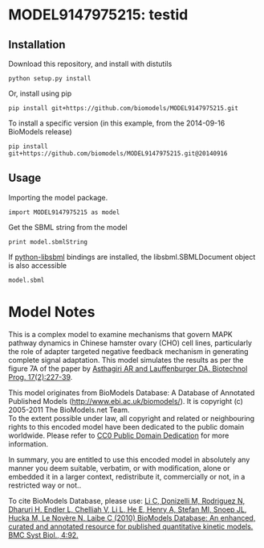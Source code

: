 # MODEL9147975215: testid

## Installation

Download this repository, and install with distutils

`python setup.py install`

Or, install using pip

`pip install git+https://github.com/biomodels/MODEL9147975215.git`

To install a specific version (in this example, from the 2014-09-16 BioModels release)

`pip install git+https://github.com/biomodels/MODEL9147975215.git@20140916`

## Usage

Importing the model package.

`import MODEL9147975215 as model`

Get the SBML string from the model

`print model.sbmlString`

If [python-libsbml](https://pypi.python.org/pypi/python-libsbml) bindings are
installed, the libsbml.SBMLDocument object is also accessible

`model.sbml`


# Model Notes
This is a complex model to examine mechanisms that govern MAPK pathway
dynamics in Chinese hamster ovary (CHO) cell lines, particularly the role of
adapter targeted negative feedback mechanism in generating complete signal
adaptation. This model simulates the results as per the figure 7A of the paper
by <a href = "http://www.ncbi.nlm.nih.gov/entrez/query.fcgi?cmd=Retrieve&db=pu
bmed&dopt=Abstract&list_uids=11312698 ">Asthagiri AR and Lauffenburger DA.
Biotechnol Prog. 17(2):227-39</a>.

This model originates from BioModels Database: A Database of Annotated
Published Models (http://www.ebi.ac.uk/biomodels/). It is copyright (c)
2005-2011 The BioModels.net Team.  
To the extent possible under law, all copyright and related or neighbouring
rights to this encoded model have been dedicated to the public domain
worldwide. Please refer to [CC0 Public Domain
Dedication](http://creativecommons.org/publicdomain/zero/1.0/) for more
information.

In summary, you are entitled to use this encoded model in absolutely any
manner you deem suitable, verbatim, or with modification, alone or embedded it
in a larger context, redistribute it, commercially or not, in a restricted way
or not..  
  
To cite BioModels Database, please use: [Li C, Donizelli M, Rodriguez N,
Dharuri H, Endler L, Chelliah V, Li L, He E, Henry A, Stefan MI, Snoep JL,
Hucka M, Le Novère N, Laibe C (2010) BioModels Database: An enhanced, curated
and annotated resource for published quantitative kinetic models. BMC Syst
Biol., 4:92.](http://www.ncbi.nlm.nih.gov/pubmed/20587024)


